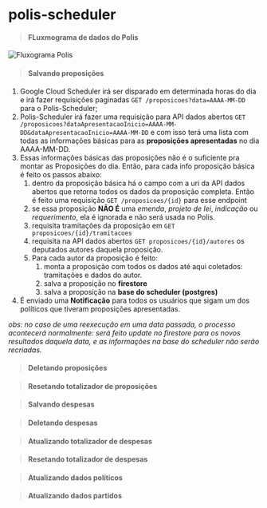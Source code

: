 # polis-scheduler

> #### FLuxmograma de dados do Polis

![Fluxograma Polis](https://github.com/gladguys/polis-scheduler/blob/master/fluxograma_polis.png)

> #### Salvando proposições

1. Google Cloud Scheduler irá ser disparado em determinada horas do dia e irá fazer requisições paginadas ```GET /proposicoes?data=AAAA-MM-DD``` para o Polis-Scheduler;
2. Polis-Scheduler irá fazer uma requisição para API dados abertos ```GET /proposicoes?dataApresentacaoInicio=AAAA-MM-DD&dataApresentacaoInicio=AAAA-MM-DD``` e com isso terá uma lista com todas as informações básicas para as **proposições apresentadas** no dia AAAA-MM-DD.
3. Essas informações básicas das proposições não é o suficiente pra montar as Proposições do dia. Então, para cada info proposição básica é feito os passos abaixo:
    1. dentro da proposição básica há o campo com a uri da API dados abertos que retorna todos os dados da proposição completa. Então é feito uma requisição ```GET /proposicoes/{id}``` para esse endpoint
    2. se essa proposição **NÃO É** uma *emenda*, *projeto de lei*, *indicação* ou *requerimento*, ela é ignorada e não será usada no Polis.
    3. requisita tramitações da proposição em ```GET proposicoes/{id}/tramitacoes```
    4. requisita na API dados abertos ```GET proposicoes/{id}/autores```  os deputados autores daquela proposição.
    5. Para cada autor da proposição é feito:
        1. monta a proposição com todos os dados até aqui coletados: tramitações e dados do autor.
        2. salva a proposição no **firestore**
        3. salva a proposição na **base do scheduler (postgres)**
4. É enviado uma **Notificação** para todos os usuários que sigam um dos políticos que tiveram proposições apresentadas.

*obs: no caso de uma reexecução em uma data passada, o processo acontecerá normalmente: será feito update no firestore para os novos resultados daquela data, e as informações na base do scheduler não serão recriadas.*
> #### Deletando proposições

> #### Resetando totalizador de proposições

> #### Salvando despesas

> #### Deletando despesas

> #### Atualizando totalizador de despesas

> #### Resetando totalizador de despesas

> ####  Atualizando dados políticos

> #### Atualizando dados partidos

> #### 
